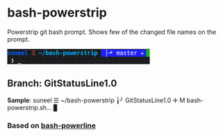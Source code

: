# bash-powerstrip

Powerstrip git bash prompt. 
Shows few of the changed file names on the prompt.

![bash-powerline](https://github.com/suneel331/bash-powerstrip/blob/master/screenshots/bash-powerstrip.png)

## Branch: GitStatusLine1.0

__Sample__:
suneel ☰ ~/bash-powerstrip  ╽╯ GitStatusLine1.0 ✛ M  bash-powerstrip.sh... ▊


### Based on [bash-powerline](https://github.com/riobard/bash-powerline)
